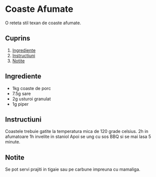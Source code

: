 # Coaste Afumate

O reteta stil texan de coaste afumate. 

## Cuprins

1. [Ingrediente](#ingrediente)
2. [Instructiuni](#instructiuni)
3. [Notite](#notite)

## Ingrediente

- 1kg coaste de porc
- 7.5g sare
- 2g usturoi granulat
- 1g piper

## Instructiuni

Coastele trebuie gatite la temperatura mica de 120 grade celsius.
2h in afumatoare
1h invelite in staniol
Apoi se ung cu sos BBQ si se mai lasa 5 minute.

## Notite

Se pot servi prajiti in tigaie sau pe carbune impreuna cu mamaliga.
